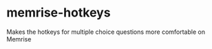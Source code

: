 memrise-hotkeys
===============

Makes the hotkeys for multiple choice questions more comfortable on Memrise
